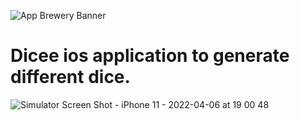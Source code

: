 ![App Brewery Banner](Documentation/AppBreweryBanner.png)

# Dicee ios application to generate different dice.






![Simulator Screen Shot - iPhone 11 - 2022-04-06 at 19 00 48](https://user-images.githubusercontent.com/54150646/162058968-71655aaf-fb01-43ee-a064-919acde91cc8.png)
